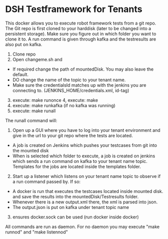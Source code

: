 # DSH Testframework for Tenants

This docker allows you to execute robot framework tests from a git repo.
The Git repo is first cloned to your harddisk (later to be changed into a persistent storage). Make sure you figure out in which folder you want to clone it to.
A run command is given through kafka and the testresults are also put on kafka.

1. Clone repo
2. Open changeme.sh and <br>
- If required change the path of mountedDisk. You may also leave the default. <br>
- DO change the name of the topic to your tenant name.
- Make sure the credentialsId matches up with the jenkins you are connecting to. (JENKINS_HOME/credentials.xml, id-tag)
3. execute: make runonce
4, execute: make
5. execute: make runkafka (if no kafka was running)
6. execute: make runall

The runall command will: 
1. Open up a GUI where you have to log into your tenant environment and give in the url to your git repo where the tests are located. <br>
- A job is created on Jenkins which pushes your testcases from git into the mounted disk <br>
- When is selected which folder to execute, a job is created on jenkins which sends a run command on kafka to your tenant name topic.
Templates for the jobs are located inside the templates folder.

2. Start up a listener which listens on your tenant name topic to observe if a run command passed by. If so:
- A docker is run that executes the testcases located inside mounted disk. and save the results into the mountedDisk/Testresults folder.
- Whenever there is a new output.xml there, the xml is parsed into json.
- The output.json is put on kafka under tenant topic name

3. ensures docker.sock can be used (run docker inside docker)

All commands are run as daemon. For no daemon you may execute
"make runnod" and "make listennod"